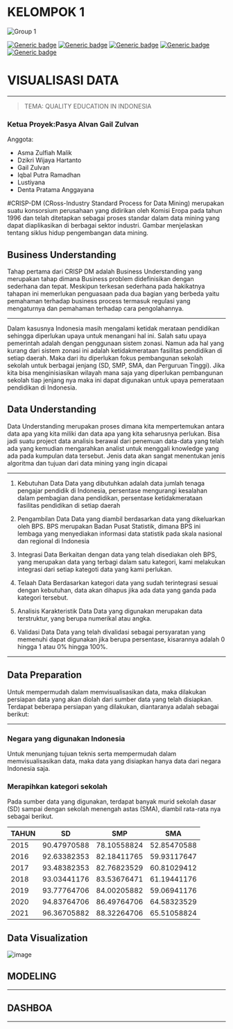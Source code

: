 # KELOMPOK 1
![Group 1](https://user-images.githubusercontent.com/85054950/207565872-8fc4a549-27bb-4d2d-bb49-46088ea38888.png)

[![Generic badge](https://img.shields.io/badge/51-Iqbal-<COLOR>.svg)](https://shields.io/)
[![Generic badge](https://img.shields.io/badge/52-Pasha-<COLOR>.svg)](https://shields.io/)
[![Generic badge](https://img.shields.io/badge/54-Lustiyana-<COLOR>.svg)](https://shields.io/)
[![Generic badge](https://img.shields.io/badge/55-Asma-<COLOR>.svg)](https://shields.io/)
[![Generic badge](https://img.shields.io/badge/56-Denta-<COLOR>.svg)](https://shields.io/)

# VISUALISASI DATA


---

> TEMA: QUALITY EDUCATION IN INDONESIA




### Ketua Proyek:Pasya Alvan Gail Zulvan

Anggota:<br>
* Asma Zulfiah Malik
* Dzikri Wijaya Hartanto
* Gail Zulvan
* Iqbal Putra Ramadhan
* Lustiyana
* Denta Pratama Anggayana



#CRISP-DM
(CRoss-Industry Standard Process for Data Mining) merupakan suatu konsorsium perusahaan yang didirikan oleh Komisi Eropa pada tahun 1996 dan telah ditetapkan sebagai proses standar dalam data mining yang dapat diaplikasikan di berbagai sektor industri. Gambar menjelaskan tentang siklus hidup pengembangan data mining.


## Business Understanding
Tahap pertama dari CRISP DM adalah Business Understanding yang merupakan tahap dimana Business problem didefinisikan dengan sederhana dan tepat. Meskipun terkesan sederhana pada hakikatnya tahapan ini memerlukan penguasaan pada dua bagian yang berbeda yaitu pemahaman terhadap business process termasuk regulasi yang mengaturnya dan pemahaman terhadap cara pengolahannya.


---


Dalam kasusnya Indonesia masih mengalami ketidak merataan pendidikan sehingga diperlukan upaya untuk menangani hal ini. Salah satu upaya pemerintah adalah dengan penggunaan sistem zonasi. Namun ada hal yang kurang dari sistem zonasi ini adalah ketidakmerataan fasilitas pendidikan di setiap daerah. Maka dari itu diperlukan fokus pembangunan sekolah sekolah untuk berbagai jenjang (SD, SMP, SMA, dan Perguruan Tinggi). Jika kita bisa menginisiasikan wilayah mana saja yang diperlukan pembangunan sekolah tiap jenjang nya maka ini dapat digunakan untuk upaya pemerataan pendidikan di Indonesia.


## Data Understanding
Data Understanding merupakan proses dimana kita mempertemukan antara data apa yang kita miliki dan data apa yang kita seharusnya perlukan. Bisa jadi suatu project data analisis berawal dari penemuan data-data yang telah ada yang kemudian mengarahkan analist untuk menggali knowledge yang ada pada kumpulan data tersebut. Jenis data akan sangat menentukan jenis algoritma dan tujuan dari data mining yang ingin dicapai

---

1. Kebutuhan Data
    Data yang dibutuhkan adalah data jumlah tenaga pengajar pendidik di Indonesia, persentase mengurangi kesalahan dalam pembagian dana pendidikan, persentase ketidakmerataan fasilitas pendidikan di setiap daerah

2. Pengambilan Data
  Data yang diambil berdasarkan data yang dikeluarkan oleh BPS. BPS merupakan Badan Pusat Statistik, dimana BPS ini lembaga yang menyediakan informasi data statistik pada skala nasional dan regional di Indonesia

3. Integrasi Data
  Berkaitan dengan data yang telah disediakan oleh BPS, yang merupakan data yang terbagi dalam satu kategori, kami melakukan integrasi dari setiap kategoti data yang kami perlukan.

4. Telaah Data
  Berdasarkan kategori data yang sudah terintegrasi sesuai dengan kebutuhan, data akan dihapus jika ada data yang ganda pada kategori tersebut.

5. Analisis Karakteristik Data
  Data yang digunakan merupakan data terstruktur, yang berupa numerikal atau angka. 

6. Validasi Data
  Data yang telah divalidasi sebagai persyaratan yang memenuhi dapat digunakan jika berupa persentase,  kisarannya adalah 0 hingga 1 atau 0% hingga 100%.
  
  
---

## Data Preparation
Untuk mempermudah dalam memvisualisasikan data, maka dilakukan persiapan data yang akan diolah dari sumber data yang telah disiapkan. Terdapat beberapa persiapan yang dilakukan, diantaranya adalah sebagai berikut:

---

### Negara yang digunakan Indonesia
Untuk menunjang tujuan teknis serta mempermudah dalam memvisualisasikan data, maka data yang disiapkan hanya data dari negara Indonesia saja.

### Merapihkan kategori sekolah
Pada sumber data yang digunakan, terdapat banyak murid sekolah dasar (SD) sampai dengan sekolah menengah astas (SMA), diambil rata-rata nya sebagai berikut.

| TAHUN | SD  | SMP | SMA |
| ----- | --- | --- | --- |
|2015	|90.47970588	|78.10558824	|52.85470588|
|2016	|92.63382353	|82.18411765	|59.93117647|
|2017	|93.48382353	|82.76823529	|60.81029412|
|2018	|93.03441176	|83.53676471	|61.19441176|
|2019	|93.77764706	|84.00205882	|59.06941176|
|2020	|94.83764706	|86.49764706	|64.58323529|
|2021	|96.36705882	|88.32264706	|65.51058824|



## Data Visualization

![image](https://user-images.githubusercontent.com/85054950/207549152-77f57691-dfd7-4bf2-9044-6905b1b91e0c.png)

## MODELING


---

## DASHBOA

---

